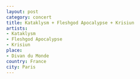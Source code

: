 ```yaml
---
layout: post
category: concert
title: Kataklysm + Fleshgod Apocalypse + Krisiun
artists: 
- Kataklysm
- Fleshgod Apocalypse
- Krisiun
place: 
- Divan du Monde
country: France
city: Paris
---
```


